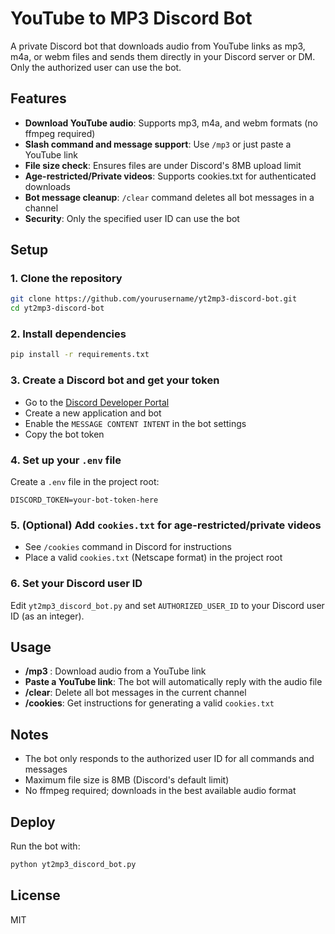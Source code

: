 # YouTube to MP3 Discord Bot

A private Discord bot that downloads audio from YouTube links as mp3, m4a, or webm files and sends them directly in your Discord server or DM. Only the authorized user can use the bot.

## Features
- **Download YouTube audio**: Supports mp3, m4a, and webm formats (no ffmpeg required)
- **Slash command and message support**: Use `/mp3` or just paste a YouTube link
- **File size check**: Ensures files are under Discord's 8MB upload limit
- **Age-restricted/Private videos**: Supports cookies.txt for authenticated downloads
- **Bot message cleanup**: `/clear` command deletes all bot messages in a channel
- **Security**: Only the specified user ID can use the bot

## Setup

### 1. Clone the repository
```bash
git clone https://github.com/yourusername/yt2mp3-discord-bot.git
cd yt2mp3-discord-bot
```

### 2. Install dependencies
```bash
pip install -r requirements.txt
```

### 3. Create a Discord bot and get your token
- Go to the [Discord Developer Portal](https://discord.com/developers/applications)
- Create a new application and bot
- Enable the `MESSAGE CONTENT INTENT` in the bot settings
- Copy the bot token

### 4. Set up your `.env` file
Create a `.env` file in the project root:
```
DISCORD_TOKEN=your-bot-token-here
```

### 5. (Optional) Add `cookies.txt` for age-restricted/private videos
- See `/cookies` command in Discord for instructions
- Place a valid `cookies.txt` (Netscape format) in the project root

### 6. Set your Discord user ID
Edit `yt2mp3_discord_bot.py` and set `AUTHORIZED_USER_ID` to your Discord user ID (as an integer).

## Usage

- **/mp3 <YouTube URL>**: Download audio from a YouTube link
- **Paste a YouTube link**: The bot will automatically reply with the audio file
- **/clear**: Delete all bot messages in the current channel
- **/cookies**: Get instructions for generating a valid `cookies.txt`

## Notes
- The bot only responds to the authorized user ID for all commands and messages
- Maximum file size is 8MB (Discord's default limit)
- No ffmpeg required; downloads in the best available audio format

## Deploy
Run the bot with:
```bash
python yt2mp3_discord_bot.py
```

## License
MIT 